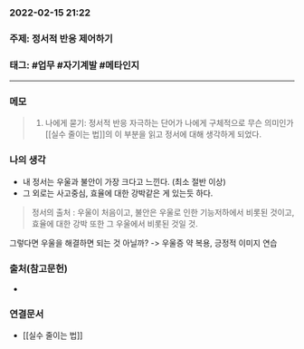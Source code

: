 ### 2022-02-15 21:22

### 주제: 정서적 반응 제어하기
### 태그: #업무 #자기계발 #메타인지
----
### 메모
> 1. 나에게 묻기: 정서적 반응 자극하는 단어가 나에게 구체적으로 무슨 의미인가
[[실수 줄이는 법]]의 이 부분을 읽고 정서에 대해 생각하게 되었다.

### 나의 생각
  - 내 정서는 우울과 불안이 가장 크다고 느낀다. (최소 절반 이상)
  - 그 외로는 사고중심, 효율에 대한 강박같은 게 있는듯 하다.
>정서의 출처 : 우울이 처음이고, 불안은 우울로 인한 기능저하에서 비롯된 것이고, 효율에 대한 강박 또한 그 우울에서 비롯된 것일 것.

그렇다면 우울을 해결하면 되는 것 아닐까? -> 우울증 약 복용, 긍정적 이미지 연습

### 출처(참고문헌)
- 

### 연결문서
- [[실수 줄이는 법]]